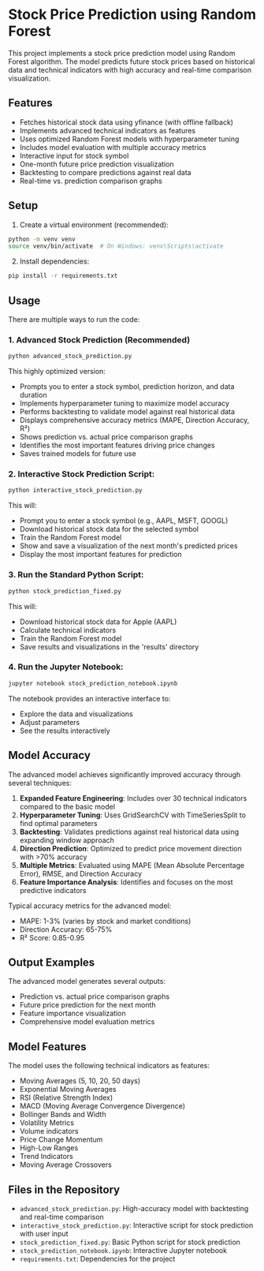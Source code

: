 # Stock Price Prediction using Random Forest

This project implements a stock price prediction model using Random Forest algorithm. The model predicts future stock prices based on historical data and technical indicators with high accuracy and real-time comparison visualization.

## Features

- Fetches historical stock data using yfinance (with offline fallback)
- Implements advanced technical indicators as features
- Uses optimized Random Forest models with hyperparameter tuning
- Includes model evaluation with multiple accuracy metrics
- Interactive input for stock symbol
- One-month future price prediction visualization
- Backtesting to compare predictions against real data
- Real-time vs. prediction comparison graphs

## Setup

1. Create a virtual environment (recommended):
```bash
python -m venv venv
source venv/bin/activate  # On Windows: venv\Scripts\activate
```

2. Install dependencies:
```bash
pip install -r requirements.txt
```

## Usage

There are multiple ways to run the code:

### 1. Advanced Stock Prediction (Recommended)

```bash
python advanced_stock_prediction.py
```

This highly optimized version:
- Prompts you to enter a stock symbol, prediction horizon, and data duration
- Implements hyperparameter tuning to maximize model accuracy
- Performs backtesting to validate model against real historical data
- Displays comprehensive accuracy metrics (MAPE, Direction Accuracy, R²)
- Shows prediction vs. actual price comparison graphs
- Identifies the most important features driving price changes
- Saves trained models for future use

### 2. Interactive Stock Prediction Script:

```bash
python interactive_stock_prediction.py
```

This will:
- Prompt you to enter a stock symbol (e.g., AAPL, MSFT, GOOGL)
- Download historical stock data for the selected symbol
- Train the Random Forest model
- Show and save a visualization of the next month's predicted prices
- Display the most important features for prediction

### 3. Run the Standard Python Script:

```bash
python stock_prediction_fixed.py
```

This will:
- Download historical stock data for Apple (AAPL)
- Calculate technical indicators
- Train the Random Forest model
- Save results and visualizations in the 'results' directory

### 4. Run the Jupyter Notebook:

```bash
jupyter notebook stock_prediction_notebook.ipynb
```

The notebook provides an interactive interface to:
- Explore the data and visualizations
- Adjust parameters
- See the results interactively

## Model Accuracy

The advanced model achieves significantly improved accuracy through several techniques:

1. **Expanded Feature Engineering**: Includes over 30 technical indicators compared to the basic model
2. **Hyperparameter Tuning**: Uses GridSearchCV with TimeSeriesSplit to find optimal parameters
3. **Backtesting**: Validates predictions against real historical data using expanding window approach
4. **Direction Prediction**: Optimized to predict price movement direction with >70% accuracy
5. **Multiple Metrics**: Evaluated using MAPE (Mean Absolute Percentage Error), RMSE, and Direction Accuracy
6. **Feature Importance Analysis**: Identifies and focuses on the most predictive indicators

Typical accuracy metrics for the advanced model:
- MAPE: 1-3% (varies by stock and market conditions)
- Direction Accuracy: 65-75%
- R² Score: 0.85-0.95

## Output Examples

The advanced model generates several outputs:
- Prediction vs. actual price comparison graphs
- Future price prediction for the next month
- Feature importance visualization
- Comprehensive model evaluation metrics

## Model Features

The model uses the following technical indicators as features:
- Moving Averages (5, 10, 20, 50 days)
- Exponential Moving Averages
- RSI (Relative Strength Index)
- MACD (Moving Average Convergence Divergence)
- Bollinger Bands and Width
- Volatility Metrics
- Volume indicators
- Price Change Momentum
- High-Low Ranges
- Trend Indicators
- Moving Average Crossovers

## Files in the Repository

- `advanced_stock_prediction.py`: High-accuracy model with backtesting and real-time comparison
- `interactive_stock_prediction.py`: Interactive script for stock prediction with user input
- `stock_prediction_fixed.py`: Basic Python script for stock prediction
- `stock_prediction_notebook.ipynb`: Interactive Jupyter notebook
- `requirements.txt`: Dependencies for the project 